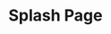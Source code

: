 ---
ee_id: '44'
site: '1'
type: '2'
long_id: 2008-021 Splash Page
url: 2008-021-splash-page
year: '2008'
medium: Website Flash Splash Page
commission:
add_credit:
dims:
pitch: "<p>​Splash page done for my website.</p>"
ps: This is an actual “splash page” I made for this site, which after being up for
  only a few days drove my web traffic down to almost zero,…probably my proudest and
  stupidest web moment at the same time. If I was as hard-core as I pretend I am,
  this would still be my index.html.
live_url: http://splash.coryarcangel.com/
related:
title: Splash Page
youtube:
imgs: 2008_021_Splash_Page_Still_Database_IH.jpg
subheading:
year2: '2008'
download:
add_credits:
related_code:
! '':
layout: things-i-made
---